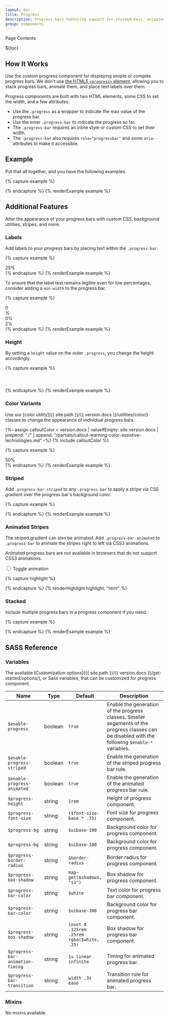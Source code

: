 ```yaml
---
layout: doc
title: Progress
description: Progress bars featuring support for stacked bars, animated backgrounds, and text labels.
group: components
---
```


<div class="h3 cf-toc-header">Page Contents</div>

${toc}

## How It Works

Use the custom progress component for displaying simple or complex progress bars. We don't use [the HTML5 `<progress>` element](https://developer.mozilla.org/en-US/docs/Web/HTML/Element/progress), allowing you to stack progress bars, animate them, and place text labels over them.

Progress components are built with two HTML elements, some CSS to set the width, and a few attributes.

- Use the `.progress` as a wrapper to indicate the max value of the progress bar.
- Use the inner `.progress-bar` to indicate the progress so far.
- The `.progress-bar` requires an inline style or custom CSS to set their width.
- The `.progress-bar` also requires `role="progressbar"` and some `aria-` attributes to make it accessible.

## Example

Put that all together, and you have the following examples.

{% capture example %}
<div class="progress">
  <div class="progress-bar" role="progressbar" style="width: 0%" aria-valuenow="0" aria-valuemin="0" aria-valuemax="100"></div>
</div>
<div class="progress">
  <div class="progress-bar" role="progressbar" style="width: 25%" aria-valuenow="25" aria-valuemin="0" aria-valuemax="100"></div>
</div>
<div class="progress">
  <div class="progress-bar" role="progressbar" style="width: 50%" aria-valuenow="50" aria-valuemin="0" aria-valuemax="100"></div>
</div>
<div class="progress">
  <div class="progress-bar" role="progressbar" style="width: 75%" aria-valuenow="75" aria-valuemin="0" aria-valuemax="100"></div>
</div>
<div class="progress">
  <div class="progress-bar" role="progressbar" style="width: 100%" aria-valuenow="100" aria-valuemin="0" aria-valuemax="100"></div>
</div>
{% endcapture %}
{% renderExample example %}

## Additional Features

Alter the appearance of your progress bars with custom CSS, background utilities, stripes, and more.

### Labels

Add labels to your progress bars by placing text within the `.progress-bar`.

{% capture example %}
<div class="progress">
  <div class="progress-bar" role="progressbar" style="width: 25%;" aria-valuenow="25" aria-valuemin="0" aria-valuemax="100">25%</div>
</div>
{% endcapture %}
{% renderExample example %}

To ensure that the label text remains legible even for low percentages, consider adding a `min-width` to the progress bar.

{% capture example %}
<div class="progress">
  <div class="progress-bar" role="progressbar" style="width: 0%;" aria-valuenow="0" aria-valuemin="0" aria-valuemax="100">0%</div>
</div>
<div class="progress">
  <div class="progress-bar" role="progressbar" style="width: 0%; min-width: 2rem;" aria-valuenow="0" aria-valuemin="0" aria-valuemax="100">0%</div>
</div>
<div class="progress">
  <div class="progress-bar" role="progressbar" style="width: 2%; min-width: 2rem;" aria-valuenow="2" aria-valuemin="0" aria-valuemax="100">2%</div>
</div>
{% endcapture %}
{% renderExample example %}

### Height

By setting a `height` value on the outer `.progress`, you change the height accordingly.

{% capture example %}
<div class="progress" style="height: .5rem;">
  <div class="progress-bar" role="progressbar" style="width: 25%;" aria-valuenow="25" aria-valuemin="0" aria-valuemax="100"></div>
</div>
<div class="progress" style="height: 2rem">
  <div class="progress-bar" role="progressbar" style="width: 25%;" aria-valuenow="25" aria-valuemin="0" aria-valuemax="100"></div>
</div>
{% endcapture %}
{% renderExample example %}

### Color Variants

Use our [color utility]({{ site.path }}/{{ version.docs }}/utilities/color/) classes to change the appearance of individual progress bars.

{%- assign calloutColor = version.docs | valueIfEmpty: site.version.docs | prepend: "./" | append: "/partials/callout-warning-color-assistive-technologies.md" -%}
{% include calloutColor %}

{% capture example %}
<div class="progress">
  <div class="progress-bar bg-success" role="progressbar" style="width: 25%" aria-valuenow="25" aria-valuemin="0" aria-valuemax="100"></div>
</div>
<div class="progress">
  <div class="progress-bar bg-info" role="progressbar" style="width: 50%" aria-valuenow="50" aria-valuemin="0" aria-valuemax="100"></div>
</div>
<div class="progress">
  <div class="progress-bar bg-warning" role="progressbar" style="width: 75%" aria-valuenow="75" aria-valuemin="0" aria-valuemax="100"></div>
</div>
<div class="progress">
  <div class="progress-bar bg-danger" role="progressbar" style="width: 100%" aria-valuenow="100" aria-valuemin="0" aria-valuemax="100"></div>
</div>
<div class="progress bg-dark">
  <div class="progress-bar bg-cyan-300 text-dark" role="progressbar" style="width: 50%" aria-valuenow="50" aria-valuemin="0" aria-valuemax="100">50%</div>
</div>
{% endcapture %}
{% renderExample example %}

### Striped

Add `.progress-bar-striped` to any `.progress-bar` to apply a stripe via CSS gradient over the progress bar's background color.

{% capture example %}
<div class="progress">
  <div class="progress-bar progress-bar-striped" role="progressbar" style="width: 10%" aria-valuenow="10" aria-valuemin="0" aria-valuemax="100"></div>
</div>
<div class="progress">
  <div class="progress-bar progress-bar-striped bg-success" role="progressbar" style="width: 25%" aria-valuenow="25" aria-valuemin="0" aria-valuemax="100"></div>
</div>
<div class="progress">
  <div class="progress-bar progress-bar-striped bg-info" role="progressbar" style="width: 50%" aria-valuenow="50" aria-valuemin="0" aria-valuemax="100"></div>
</div>
<div class="progress">
  <div class="progress-bar progress-bar-striped bg-warning" role="progressbar" style="width: 75%" aria-valuenow="75" aria-valuemin="0" aria-valuemax="100"></div>
</div>
<div class="progress">
  <div class="progress-bar progress-bar-striped bg-danger" role="progressbar" style="width: 100%" aria-valuenow="100" aria-valuemin="0" aria-valuemax="100"></div>
</div>
{% endcapture %}
{% renderExample example %}

### Animated Stripes

The striped gradient can also be animated. Add `.progress-bar-animated` to `.progress-bar` to animate the stripes right to left via CSS3 animations.

Animated progress bars are not available in browsers that do not support CSS3 animations.

<div class="cf-example">
  <div class="progress">
    <div id="animTarget" class="progress-bar progress-bar-striped" role="progressbar" aria-valuenow="75" aria-valuemin="0" aria-valuemax="100" style="width: 75%"></div>
  </div>
  <div class="btn-check mt-0_5 cf-toggle-animated-progress">
    <input id="animToggle" type="checkbox" class="btn-check-input">
    <label for="animToggle" class="btn btn-outilne-secondary">Toggle animation</label>
  </div>
</div>

{% capture highlight %}
<div class="progress">
  <div class="progress-bar progress-bar-striped progress-bar-animated" role="progressbar" aria-valuenow="75" aria-valuemin="0" aria-valuemax="100" style="width: 75%"></div>
</div>
{% endcapture %}
{% renderHighlight highlight, "html" %}

### Stacked

Include multiple progress bars in a progress component if you need.

{% capture example %}
<div class="progress">
  <div class="progress-bar" role="progressbar" style="width: 15%" aria-valuenow="15" aria-valuemin="0" aria-valuemax="100"></div>
  <div class="progress-bar progress-bar-striped bg-success" role="progressbar" style="width: 30%" aria-valuenow="30" aria-valuemin="0" aria-valuemax="100"></div>
  <div class="progress-bar bg-info" role="progressbar" style="width: 20%" aria-valuenow="20" aria-valuemin="0" aria-valuemax="100"></div>
</div>
{% endcapture %}
{% renderExample example %}

## SASS Reference

### Variables

The available [Customization options]({{ site.path }}/{{ version.docs }}/get-started/options/), or Sass variables, that can be customized for progress component.

<div class="table-scroll">
  <table class="table table-bordered table-striped">
    <thead>
      <tr>
        <th style="width: 100px;">Name</th>
        <th style="width: 50px;">Type</th>
        <th style="width: 50px;">Default</th>
        <th>Description</th>
      </tr>
    </thead>
    <tbody>
      <tr>
        <td><code>$enable-progress</code></td>
        <td>boolean</td>
        <td><code>true</code></td>
        <td>
          Enable the generation of the progress classes.
          Smaller segements of the progress classes can be disabled with the following <code>$enable-*</code> variables.
        </td>
      </tr>
      <tr>
        <td><code>$enable-progress-striped</code></td>
        <td>boolean</td>
        <td><code>true</code></td>
        <td>
          Enable the generation of the striped progress bar rule.
        </td>
      </tr>
      <tr>
        <td><code>$enable-progress-animated</code></td>
        <td>boolean</td>
        <td><code>true</code></td>
        <td>
          Enable the generation of the animated progress bar rule.
        </td>
      </tr>
      <tr>
        <td><code>$progress-height</code></td>
        <td>string</td>
        <td><code>1rem</code></td>
        <td>
          Height of progress component.
        </td>
      </tr>
      <tr>
        <td><code>$progress-font-size</code></td>
        <td>string</td>
        <td><code>($font-size-base * .75)</code></td>
        <td>
          Font size for progress component.
        </td>
      </tr>
      <tr>
        <td><code>$progress-bg</code></td>
        <td>string</td>
        <td><code>$uibase-100</code></td>
        <td>
          Background color for progress component.
        </td>
      </tr>
      <tr>
        <td><code>$progress-bg</code></td>
        <td>string</td>
        <td><code>$uibase-100</code></td>
        <td>
          Background color for progress component.
        </td>
      </tr>
      <tr>
        <td><code>$progress-border-radius</code></td>
        <td>string</td>
        <td><code>$border-radius</code></td>
        <td>
          Border radius for progress component.
        </td>
      </tr>
      <tr>
        <td><code>$progress-box-shadow</code></td>
        <td>string</td>
        <td><code>map-get($shadows, "i1")</code></td>
        <td>
          Box shadow for progress component.
        </td>
      </tr>
      <tr>
        <td><code>$progress-bar-color</code></td>
        <td>string</td>
        <td><code>$white</code></td>
        <td>
          Text color for progress bar component.
        </td>
      </tr>
      <tr>
        <td><code>$progress-bar-color</code></td>
        <td>string</td>
        <td><code>$uibase-300</code></td>
        <td>
          Background color for progress bar component.
        </td>
      </tr>
      <tr>
        <td><code>$progress-box-shadow</code></td>
        <td>string</td>
        <td><code>inset 0 .125rem .25rem rgba($white, .25)</code></td>
        <td>
          Box shadow for progress bar component.
        </td>
      </tr>
      <tr>
        <td><code>$progress-bar-animation-timing</code></td>
        <td>string</td>
        <td><code>1s linear infinite</code></td>
        <td>
          Timing for animated progress bar.
        </td>
      </tr>
      <tr>
        <td><code>$progress-bar-transition</code></td>
        <td>string</td>
        <td><code>width .3s ease</code></td>
        <td>
          Transition rule for animated progress bar.
        </td>
      </tr>
    </tbody>
  </table>
</div>

### Mixins

No mixins available.
